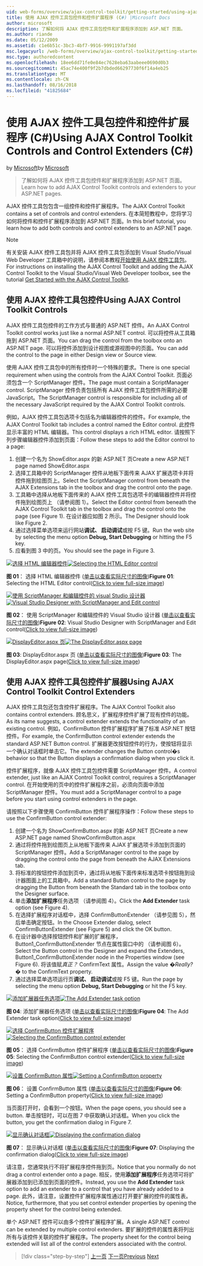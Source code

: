 ```yaml
---
uid: web-forms/overview/ajax-control-toolkit/getting-started/using-ajax-control-toolkit-controls-and-control-extenders-cs
title: 使用 AJAX 控件工具包控件和控件扩展程序 (C#) |Microsoft Docs
author: microsoft
description: 了解如何将 AJAX 控件工具包控件和扩展程序添加到 ASP.NET 页面。
ms.author: riande
ms.date: 05/12/2009
ms.assetid: c1e6b51c-3bc3-4bf7-9916-9991197af3dd
msc.legacyurl: /web-forms/overview/ajax-control-toolkit/getting-started/using-ajax-control-toolkit-controls-and-control-extenders-cs
msc.type: authoredcontent
ms.openlocfilehash: 18ee6dd71fe0e84ec7628eba63aabeee0690d0b3
ms.sourcegitcommit: 45ac74e400f9f2b7dbded66297730f6f14a4eb25
ms.translationtype: MT
ms.contentlocale: zh-CN
ms.lasthandoff: 08/16/2018
ms.locfileid: "41825684"
---
```

<a name="using-ajax-control-toolkit-controls-and-control-extenders-c"></a><span data-ttu-id="fa223-103">使用 AJAX 控件工具包控件和控件扩展程序 (C#)</span><span class="sxs-lookup"><span data-stu-id="fa223-103">Using AJAX Control Toolkit Controls and Control Extenders (C#)</span></span>
====================
<span data-ttu-id="fa223-104">by [Microsoft](https://github.com/microsoft)</span><span class="sxs-lookup"><span data-stu-id="fa223-104">by [Microsoft](https://github.com/microsoft)</span></span>

> <span data-ttu-id="fa223-105">了解如何将 AJAX 控件工具包控件和扩展程序添加到 ASP.NET 页面。</span><span class="sxs-lookup"><span data-stu-id="fa223-105">Learn how to add AJAX Control Toolkit controls and extenders to your ASP.NET pages.</span></span>


<span data-ttu-id="fa223-106">AJAX 控件工具包包含一组控件和控件扩展程序。</span><span class="sxs-lookup"><span data-stu-id="fa223-106">The AJAX Control Toolkit contains a set of controls and control extenders.</span></span> <span data-ttu-id="fa223-107">在本简短教程中，您将学习如何将控件和控件扩展程序添加到 ASP.NET 页面。</span><span class="sxs-lookup"><span data-stu-id="fa223-107">In this brief tutorial, you learn how to add both controls and control extenders to an ASP.NET page.</span></span>

> [!NOTE] 
> 
> <span data-ttu-id="fa223-108">有关安装 AJAX 控件工具包并将 AJAX 控件工具包添加到 Visual Studio/Visual Web Developer 工具箱中的说明，请参阅本教程[开始使用 AJAX 控件工具包](get-started-with-the-ajax-control-toolkit-cs.md)。</span><span class="sxs-lookup"><span data-stu-id="fa223-108">For instructions on installing the AJAX Control Toolkit and adding the AJAX Control Toolkit to the Visual Studio/Visual Web Developer toolbox, see the tutorial [Get Started with the AJAX Control Toolkit](get-started-with-the-ajax-control-toolkit-cs.md).</span></span>


## <a name="using-ajax-control-toolkit-controls"></a><span data-ttu-id="fa223-109">使用 AJAX 控件工具包控件</span><span class="sxs-lookup"><span data-stu-id="fa223-109">Using AJAX Control Toolkit Controls</span></span>

<span data-ttu-id="fa223-110">AJAX 控件工具包控件的工作方式与普通的 ASP.NET 控件。</span><span class="sxs-lookup"><span data-stu-id="fa223-110">An AJAX Control Toolkit control works just like a normal ASP.NET control.</span></span> <span data-ttu-id="fa223-111">可以将控件从工具箱拖到 ASP.NET 页面。</span><span class="sxs-lookup"><span data-stu-id="fa223-111">You can drag the control from the toolbox onto an ASP.NET page.</span></span> <span data-ttu-id="fa223-112">可以将控件添加到设计视图或源视图中的页面。</span><span class="sxs-lookup"><span data-stu-id="fa223-112">You can add the control to the page in either Design view or Source view.</span></span>

<span data-ttu-id="fa223-113">使用 AJAX 控件工具包中的所有控件时一个特殊的要求。</span><span class="sxs-lookup"><span data-stu-id="fa223-113">There is one special requirement when using the controls from the AJAX Control Toolkit.</span></span> <span data-ttu-id="fa223-114">页面必须包含一个 ScriptManager 控件。</span><span class="sxs-lookup"><span data-stu-id="fa223-114">The page must contain a ScriptManager control.</span></span> <span data-ttu-id="fa223-115">ScriptManager 控件负责包括所有 AJAX 控件工具包控件所需的必要 JavaScript。</span><span class="sxs-lookup"><span data-stu-id="fa223-115">The ScriptManager control is responsible for including all of the necessary JavaScript required by the AJAX Control Toolkit controls.</span></span>

<span data-ttu-id="fa223-116">例如，AJAX 控件工具包选项卡包括名为编辑器控件的控件。</span><span class="sxs-lookup"><span data-stu-id="fa223-116">For example, the AJAX Control Toolkit tab includes a control named the Editor control.</span></span> <span data-ttu-id="fa223-117">此控件显示丰富的 HTML 编辑器。</span><span class="sxs-lookup"><span data-stu-id="fa223-117">This control displays a rich HTML editor.</span></span> <span data-ttu-id="fa223-118">请按照下列步骤编辑器控件添加到页面：</span><span class="sxs-lookup"><span data-stu-id="fa223-118">Follow these steps to add the Editor control to a page:</span></span>

1. <span data-ttu-id="fa223-119">创建一个名为 ShowEditor.aspx 的新 ASP.NET 页</span><span class="sxs-lookup"><span data-stu-id="fa223-119">Create a new ASP.NET page named ShowEditor.aspx</span></span>
2. <span data-ttu-id="fa223-120">选择工具箱中的 ScriptManager 控件从地板下面传来 AJAX 扩展选项卡并将控件拖到绘图页上。</span><span class="sxs-lookup"><span data-stu-id="fa223-120">Select the ScriptManager control from beneath the AJAX Extensions tab in the toolbox and drag the control onto the page.</span></span>
3. <span data-ttu-id="fa223-121">工具箱中选择从地板下面传来的 AJAX 控件工具包选项卡的编辑器控件并将控件拖到绘图页上 （请参阅图 1）。</span><span class="sxs-lookup"><span data-stu-id="fa223-121">Select the Editor control from beneath the AJAX Control Toolkit tab in the toolbox and drag the control onto the page (see Figure 1).</span></span> <span data-ttu-id="fa223-122">在设计器应如图 2 所示。</span><span class="sxs-lookup"><span data-stu-id="fa223-122">The Designer should look like Figure 2.</span></span>
4. <span data-ttu-id="fa223-123">通过选择菜单选项来运行网站**调试、 启动调试**或按 F5 键。</span><span class="sxs-lookup"><span data-stu-id="fa223-123">Run the web site by selecting the menu option **Debug, Start Debugging** or hitting the F5 key.</span></span>
5. <span data-ttu-id="fa223-124">应看到图 3 中的页。</span><span class="sxs-lookup"><span data-stu-id="fa223-124">You should see the page in Figure 3.</span></span>


<span data-ttu-id="fa223-125">[![选择 HTML 编辑器控件](using-ajax-control-toolkit-controls-and-control-extenders-cs/_static/image1.jpg)](using-ajax-control-toolkit-controls-and-control-extenders-cs/_static/image1.png)</span><span class="sxs-lookup"><span data-stu-id="fa223-125">[![Selecting the HTML Editor control](using-ajax-control-toolkit-controls-and-control-extenders-cs/_static/image1.jpg)](using-ajax-control-toolkit-controls-and-control-extenders-cs/_static/image1.png)</span></span>

<span data-ttu-id="fa223-126">**图 01**： 选择 HTML 编辑器控件 ([单击以查看实际尺寸的图像](using-ajax-control-toolkit-controls-and-control-extenders-cs/_static/image2.png))</span><span class="sxs-lookup"><span data-stu-id="fa223-126">**Figure 01**: Selecting the HTML Editor control([Click to view full-size image](using-ajax-control-toolkit-controls-and-control-extenders-cs/_static/image2.png))</span></span>


<span data-ttu-id="fa223-127">[![使用 ScriptManager 和编辑控件的 visual Studio 设计器](using-ajax-control-toolkit-controls-and-control-extenders-cs/_static/image2.jpg)](using-ajax-control-toolkit-controls-and-control-extenders-cs/_static/image3.png)</span><span class="sxs-lookup"><span data-stu-id="fa223-127">[![Visual Studio Designer with ScriptManager and Edit control](using-ajax-control-toolkit-controls-and-control-extenders-cs/_static/image2.jpg)](using-ajax-control-toolkit-controls-and-control-extenders-cs/_static/image3.png)</span></span>

<span data-ttu-id="fa223-128">**图 02**： 使用 ScriptManager 和编辑控件的 Visual Studio 设计器 ([单击以查看实际尺寸的图像](using-ajax-control-toolkit-controls-and-control-extenders-cs/_static/image4.png))</span><span class="sxs-lookup"><span data-stu-id="fa223-128">**Figure 02**: Visual Studio Designer with ScriptManager and Edit control([Click to view full-size image](using-ajax-control-toolkit-controls-and-control-extenders-cs/_static/image4.png))</span></span>


<span data-ttu-id="fa223-129">[![DisplayEditor.aspx 页](using-ajax-control-toolkit-controls-and-control-extenders-cs/_static/image3.jpg)](using-ajax-control-toolkit-controls-and-control-extenders-cs/_static/image5.png)</span><span class="sxs-lookup"><span data-stu-id="fa223-129">[![The DisplayEditor.aspx page](using-ajax-control-toolkit-controls-and-control-extenders-cs/_static/image3.jpg)](using-ajax-control-toolkit-controls-and-control-extenders-cs/_static/image5.png)</span></span>

<span data-ttu-id="fa223-130">**图 03**: DisplayEditor.aspx 页 ([单击以查看实际尺寸的图像](using-ajax-control-toolkit-controls-and-control-extenders-cs/_static/image6.png))</span><span class="sxs-lookup"><span data-stu-id="fa223-130">**Figure 03**: The DisplayEditor.aspx page([Click to view full-size image](using-ajax-control-toolkit-controls-and-control-extenders-cs/_static/image6.png))</span></span>


## <a name="using-ajax-control-toolkit-control-extenders"></a><span data-ttu-id="fa223-131">使用 AJAX 控件工具包控件扩展器</span><span class="sxs-lookup"><span data-stu-id="fa223-131">Using AJAX Control Toolkit Control Extenders</span></span>

<span data-ttu-id="fa223-132">AJAX 控件工具包还包含控件扩展程序。</span><span class="sxs-lookup"><span data-stu-id="fa223-132">The AJAX Control Toolkit also contains control extenders.</span></span> <span data-ttu-id="fa223-133">顾名思义，扩展程序控件扩展了现有控件的功能。</span><span class="sxs-lookup"><span data-stu-id="fa223-133">As its name suggests, a control extender extends the functionality of an existing control.</span></span> <span data-ttu-id="fa223-134">例如，ConfirmButton 控件扩展程序扩展了标准 ASP.NET 按钮控件。</span><span class="sxs-lookup"><span data-stu-id="fa223-134">For example, the ConfirmButton control extender extends the standard ASP.NET Button control.</span></span> <span data-ttu-id="fa223-135">扩展器更改按钮控件的行为，使按钮将显示一个确认对话框时单击它。</span><span class="sxs-lookup"><span data-stu-id="fa223-135">The extender changes the Button control�s behavior so that the Button displays a confirmation dialog when you click it.</span></span>

<span data-ttu-id="fa223-136">控件扩展程序，就像 AJAX 控件工具包控件需要 ScriptManager 控件。</span><span class="sxs-lookup"><span data-stu-id="fa223-136">A control extender, just like an AJAX Control Toolkit control, requires a ScriptManager control.</span></span> <span data-ttu-id="fa223-137">在开始使用的页中的控件扩展程序之前，必须向页面中添加 ScriptManager 控件。</span><span class="sxs-lookup"><span data-stu-id="fa223-137">You must add a ScriptManager control to a page before you start using control extenders in the page.</span></span>

<span data-ttu-id="fa223-138">请按照以下步骤使用 ConfirmButton 控件扩展程序操作：</span><span class="sxs-lookup"><span data-stu-id="fa223-138">Follow these steps to use the ConfirmButton control extender:</span></span>

1. <span data-ttu-id="fa223-139">创建一个名为 ShowConfirmButton.aspx 的新 ASP.NET 页</span><span class="sxs-lookup"><span data-stu-id="fa223-139">Create a new ASP.NET page named ShowConfirmButton.aspx</span></span>
2. <span data-ttu-id="fa223-140">通过将控件拖到绘图页上从地板下面传来 AJAX 扩展选项卡添加到页面的 ScriptManager 控件。</span><span class="sxs-lookup"><span data-stu-id="fa223-140">Add a ScriptManager control to the page by dragging the control onto the page from beneath the AJAX Extensions tab.</span></span>
3. <span data-ttu-id="fa223-141">将标准的按钮控件添加到页中，通过将从地板下面传来标准选项卡按钮拖到设计器图面上的工具箱中。</span><span class="sxs-lookup"><span data-stu-id="fa223-141">Add a standard Button control to the page by dragging the Button from beneath the Standard tab in the toolbox onto the Designer surface.</span></span>
4. <span data-ttu-id="fa223-142">单击**添加扩展程序**任务选项 （请参阅图 4）。</span><span class="sxs-lookup"><span data-stu-id="fa223-142">Click the **Add Extender** task option (see Figure 4).</span></span>
5. <span data-ttu-id="fa223-143">在选择扩展程序对话框中，选择 ConfirmButtonExtender （请参见图 5），然后单击确定按钮。</span><span class="sxs-lookup"><span data-stu-id="fa223-143">In the Choose Extender dialog, select ConfirmButtonExtender (see Figure 5) and click the OK button.</span></span>
6. <span data-ttu-id="fa223-144">在设计器中选择按钮控件和扩展的扩展程序，Button1\_ConfirmButtonExtender 节点在属性窗口中的 （请参阅图 6）。</span><span class="sxs-lookup"><span data-stu-id="fa223-144">Select the Button control in the Designer and expand the Extenders, Button1\_ConfirmButtonExtender node in the Properties window (see Figure 6).</span></span> <span data-ttu-id="fa223-145">将该值赋*真正？* ConfirmText 属性。</span><span class="sxs-lookup"><span data-stu-id="fa223-145">Assign the value *�Really?�* to the ConfirmText property.</span></span>
7. <span data-ttu-id="fa223-146">通过选择菜单选项运行页**调试、 启动调试**或按 F5 键。</span><span class="sxs-lookup"><span data-stu-id="fa223-146">Run the page by selecting the menu option **Debug, Start Debugging** or hit the F5 key.</span></span>


<span data-ttu-id="fa223-147">[![添加扩展器任务选项](using-ajax-control-toolkit-controls-and-control-extenders-cs/_static/image4.jpg)](using-ajax-control-toolkit-controls-and-control-extenders-cs/_static/image7.png)</span><span class="sxs-lookup"><span data-stu-id="fa223-147">[![The Add Extender task option](using-ajax-control-toolkit-controls-and-control-extenders-cs/_static/image4.jpg)](using-ajax-control-toolkit-controls-and-control-extenders-cs/_static/image7.png)</span></span>

<span data-ttu-id="fa223-148">**图 04**: 添加扩展器任务选项 ([单击以查看实际尺寸的图像](using-ajax-control-toolkit-controls-and-control-extenders-cs/_static/image8.png))</span><span class="sxs-lookup"><span data-stu-id="fa223-148">**Figure 04**: The Add Extender task option([Click to view full-size image](using-ajax-control-toolkit-controls-and-control-extenders-cs/_static/image8.png))</span></span>


<span data-ttu-id="fa223-149">[![选择 ConfirmButton 控件扩展程序](using-ajax-control-toolkit-controls-and-control-extenders-cs/_static/image5.jpg)](using-ajax-control-toolkit-controls-and-control-extenders-cs/_static/image9.png)</span><span class="sxs-lookup"><span data-stu-id="fa223-149">[![Selecting the ConfirmButton control extender](using-ajax-control-toolkit-controls-and-control-extenders-cs/_static/image5.jpg)](using-ajax-control-toolkit-controls-and-control-extenders-cs/_static/image9.png)</span></span>

<span data-ttu-id="fa223-150">**图 05**： 选择 ConfirmButton 控件扩展程序 ([单击以查看实际尺寸的图像](using-ajax-control-toolkit-controls-and-control-extenders-cs/_static/image10.png))</span><span class="sxs-lookup"><span data-stu-id="fa223-150">**Figure 05**: Selecting the ConfirmButton control extender([Click to view full-size image](using-ajax-control-toolkit-controls-and-control-extenders-cs/_static/image10.png))</span></span>


<span data-ttu-id="fa223-151">[![设置 ConfirmButton 属性](using-ajax-control-toolkit-controls-and-control-extenders-cs/_static/image6.jpg)](using-ajax-control-toolkit-controls-and-control-extenders-cs/_static/image11.png)</span><span class="sxs-lookup"><span data-stu-id="fa223-151">[![Setting a ConfirmButton property](using-ajax-control-toolkit-controls-and-control-extenders-cs/_static/image6.jpg)](using-ajax-control-toolkit-controls-and-control-extenders-cs/_static/image11.png)</span></span>

<span data-ttu-id="fa223-152">**图 06**： 设置 ConfirmButton 属性 ([单击以查看实际尺寸的图像](using-ajax-control-toolkit-controls-and-control-extenders-cs/_static/image12.png))</span><span class="sxs-lookup"><span data-stu-id="fa223-152">**Figure 06**: Setting a ConfirmButton property([Click to view full-size image](using-ajax-control-toolkit-controls-and-control-extenders-cs/_static/image12.png))</span></span>


<span data-ttu-id="fa223-153">当页面打开时，会看到一个按钮。</span><span class="sxs-lookup"><span data-stu-id="fa223-153">When the page opens, you should see a button.</span></span> <span data-ttu-id="fa223-154">单击按钮时，可以在图 7 中获取确认对话框。</span><span class="sxs-lookup"><span data-stu-id="fa223-154">When you click the button, you get the confirmation dialog in Figure 7.</span></span>


<span data-ttu-id="fa223-155">[![显示确认对话框](using-ajax-control-toolkit-controls-and-control-extenders-cs/_static/image7.jpg)](using-ajax-control-toolkit-controls-and-control-extenders-cs/_static/image13.png)</span><span class="sxs-lookup"><span data-stu-id="fa223-155">[![Displaying the confirmation dialog](using-ajax-control-toolkit-controls-and-control-extenders-cs/_static/image7.jpg)](using-ajax-control-toolkit-controls-and-control-extenders-cs/_static/image13.png)</span></span>

<span data-ttu-id="fa223-156">**图 07**： 显示确认对话框 ([单击以查看实际尺寸的图像](using-ajax-control-toolkit-controls-and-control-extenders-cs/_static/image14.png))</span><span class="sxs-lookup"><span data-stu-id="fa223-156">**Figure 07**: Displaying the confirmation dialog([Click to view full-size image](using-ajax-control-toolkit-controls-and-control-extenders-cs/_static/image14.png))</span></span>


<span data-ttu-id="fa223-157">请注意，您通常执行不将扩展程序控件拖到页。</span><span class="sxs-lookup"><span data-stu-id="fa223-157">Notice that you normally do not drag a control extender onto a page.</span></span> <span data-ttu-id="fa223-158">相反，使用**添加扩展程序**任务选项可将扩展器添加到已添加到页面的控件。</span><span class="sxs-lookup"><span data-stu-id="fa223-158">Instead, you use the **Add Extender** task option to add an extender to a control that you have already added to a page.</span></span> <span data-ttu-id="fa223-159">此外，请注意，设置控件扩展程序属性通过打开要扩展的控件的属性表。</span><span class="sxs-lookup"><span data-stu-id="fa223-159">Notice, furthermore, that you set control extender properties by opening the property sheet for the control being extended.</span></span>

<span data-ttu-id="fa223-160">单个 ASP.NET 控件可以由多个控件扩展程序扩展。</span><span class="sxs-lookup"><span data-stu-id="fa223-160">A single ASP.NET control can be extended by multiple control extenders.</span></span> <span data-ttu-id="fa223-161">要扩展的控件的属性表将列出所有与该控件关联的控件扩展程序。</span><span class="sxs-lookup"><span data-stu-id="fa223-161">The property sheet for the control being extended will list all of the control extenders associated with the control.</span></span>

> [!div class="step-by-step"]
> <span data-ttu-id="fa223-162">[上一页](get-started-with-the-ajax-control-toolkit-cs.md)
> [下一页](creating-a-custom-ajax-control-toolkit-control-extender-cs.md)</span><span class="sxs-lookup"><span data-stu-id="fa223-162">[Previous](get-started-with-the-ajax-control-toolkit-cs.md)
[Next](creating-a-custom-ajax-control-toolkit-control-extender-cs.md)</span></span>
